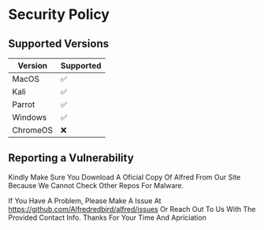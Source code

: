 # Security Policy

## Supported Versions



| Version | Supported          |
| ------- | ------------------ |
| MacOS   | :white_check_mark: |
| Kali    | :white_check_mark: |
| Parrot  | :white_check_mark: |
| Windows | :white_check_mark: |
| ChromeOS| :x:

## Reporting a Vulnerability
Kindly Make Sure You Download A Oficial Copy Of Alfred From Our Site Because We Cannot Check Other Repos For Malware.

If You Have A Problem, Please Make A Issue At https://github.com/Alfredredbird/alfred/issues Or Reach Out To Us With The Provided Contact Info.
Thanks For Your Time And Apriciation
